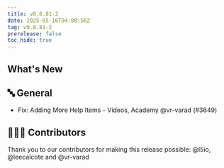 ```yaml
---
title: v0.8.81-2
date: 2025-05-16T04:00:56Z
tag: v0.8.81-2
prerelease: false
toc_hide: true
---
```


## What's New
## 🔤 General
- Fix: Adding More Help Items - Videos, Academy @vr-varad (#3649)

## 👨🏽‍💻 Contributors

Thank you to our contributors for making this release possible:
@l5io, @leecalcote and @vr-varad
